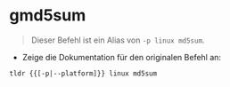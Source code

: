 # gmd5sum

> Dieser Befehl ist ein Alias von `-p linux md5sum`.

- Zeige die Dokumentation für den originalen Befehl an:

`tldr {{[-p|--platform]}} linux md5sum`
